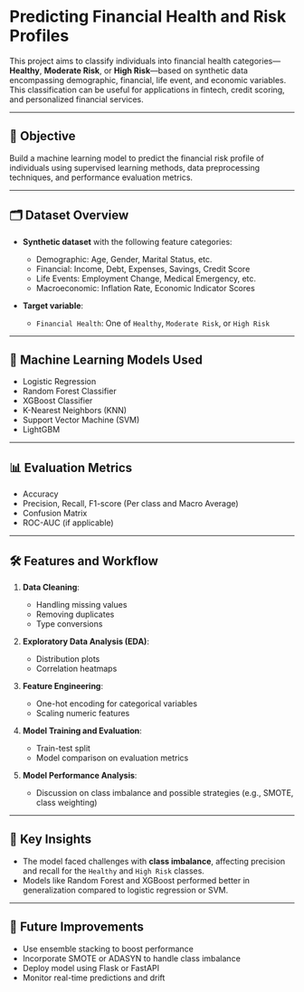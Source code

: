# Predicting Financial Health and Risk Profiles

This project aims to classify individuals into financial health categories—**Healthy**, **Moderate Risk**, or **High Risk**—based on synthetic data encompassing demographic, financial, life event, and economic variables. This classification can be useful for applications in fintech, credit scoring, and personalized financial services.

---

## 📌 Objective

Build a machine learning model to predict the financial risk profile of individuals using supervised learning methods, data preprocessing techniques, and performance evaluation metrics.

---

## 🗂️ Dataset Overview

- **Synthetic dataset** with the following feature categories:
  - Demographic: Age, Gender, Marital Status, etc.
  - Financial: Income, Debt, Expenses, Savings, Credit Score
  - Life Events: Employment Change, Medical Emergency, etc.
  - Macroeconomic: Inflation Rate, Economic Indicator Scores

- **Target variable**:
  - `Financial Health`: One of `Healthy`, `Moderate Risk`, or `High Risk`

---

## 🧠 Machine Learning Models Used

- Logistic Regression
- Random Forest Classifier
- XGBoost Classifier
- K-Nearest Neighbors (KNN)
- Support Vector Machine (SVM)
- LightGBM

---

## 📊 Evaluation Metrics

- Accuracy
- Precision, Recall, F1-score (Per class and Macro Average)
- Confusion Matrix
- ROC-AUC (if applicable)

---

## 🛠️ Features and Workflow

1. **Data Cleaning**:
   - Handling missing values
   - Removing duplicates
   - Type conversions

2. **Exploratory Data Analysis (EDA)**:
   - Distribution plots
   - Correlation heatmaps

3. **Feature Engineering**:
   - One-hot encoding for categorical variables
   - Scaling numeric features

4. **Model Training and Evaluation**:
   - Train-test split
   - Model comparison on evaluation metrics

5. **Model Performance Analysis**:
   - Discussion on class imbalance and possible strategies (e.g., SMOTE, class weighting)

---

## 🧪 Key Insights

- The model faced challenges with **class imbalance**, affecting precision and recall for the `Healthy` and `High Risk` classes.
- Models like Random Forest and XGBoost performed better in generalization compared to logistic regression or SVM.

---

## 🔧 Future Improvements

- Use ensemble stacking to boost performance
- Incorporate SMOTE or ADASYN to handle class imbalance
- Deploy model using Flask or FastAPI
- Monitor real-time predictions and drift

